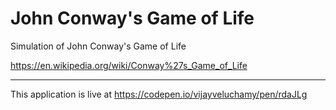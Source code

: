 # John Conway's Game of Life

Simulation of John Conway's Game of Life

https://en.wikipedia.org/wiki/Conway%27s_Game_of_Life

*****
This application is live at https://codepen.io/vijayveluchamy/pen/rdaJLg
